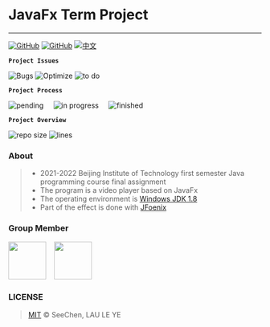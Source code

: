 # JavaFx Term Project

---
<a href="https://github.com/SeeChen/TermProject_MediaPlayer/blob/main/LICENSE">![GitHub](https://img.shields.io/github/license/SeeChen/TermProject_MediaPlayer?color=1AA260&label=LICENSE)</a>
<a href="https://gitter.im/SeeChen/TermProject_MediaPlayer" target="_blank">![GitHub](https://img.shields.io/badge/CHAT-GITTER-FF5CF7?style=flat&logo=gitter)</a>
<a href="https://github.com/SeeChen/TermProject_MediaPlayer/blob/main/README-zh.md">![中文](https://img.shields.io/badge/-中文-gray?style=social&logo=googletranslate)</a>

**`Project Issues`**

![Bugs](https://img.shields.io/github/issues/SeeChen/TermProject_MediaPlayer/bug?style=flat&color=ff0000&label=Bugs)
![Optimize](https://img.shields.io/github/issues/SeeChen/TermProject_MediaPlayer/optimize?style=flat&color=FFF700&label=Optimize)
![to do](https://img.shields.io/github/issues/SeeChen/TermProject_MediaPlayer/help%20wanted?style=flat&color=00FF2D&label=To%20be%20Developed)

**`Project Process`**

![pending](https://img.shields.io/github/issues-raw/SeeChen/TermProject_MediaPlayer/pending?style=social&color=ff0000&label=PENDING)&nbsp;&nbsp;&nbsp;&nbsp;
![in progress](https://img.shields.io/github/issues-raw/SeeChen/TermProject_MediaPlayer/in%20progress?style=social&color=FFF700&label=IN%20PROGRESS)&nbsp;&nbsp;&nbsp;&nbsp;
![finished](https://img.shields.io/github/issues-closed-raw/SeeChen/TermProject_MediaPlayer?style=social&color=00FF2D&label=FINISHED)

**`Project Overview`**

![repo size](https://img.shields.io/github/repo-size/SeeChen/TermProject_MediaPlayer?style=flat&label=Size&color=gray)
![lines](https://img.shields.io/tokei/lines/github/SeeChen/TermProject_MediaPlayer?style=flat&label=Lines&color=gray)

### About
> - 2021-2022 Beijing Institute of Technology first semester Java programming course final assignment
> - The program is a video player based on JavaFx
> - The operating environment is [Windows JDK 1.8](https://www.oracle.com/java/technologies/downloads/#java8-windows)
> - Part of the effect is done with [JFoenix](https://github.com/sshahine/JFoenix) 

### Group Member
<a href="https://github.com/SeeChen/"><kbd><img src="https://avatars.githubusercontent.com/u/39422761?v=4" width="75" height="75"/></kbd></a>
&nbsp;&nbsp;
<a href="https://github.com/Leosta0807"><kbd><img src="https://avatars.githubusercontent.com/u/93914414?v=4" width="75" height="75"/></kbd></a>

### LICENSE
> [MIT](https://github.com/SeeChen/TermProject_MediaPlayer/blob/main/LICENSE) &copy; SeeChen, LAU LE YE
